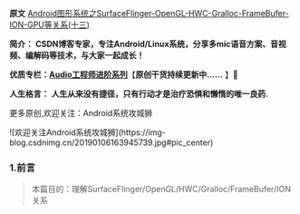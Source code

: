 **原文** [Android图形系统之SurfaceFlinger-OpenGL-HWC-Gralloc-FrameBufer-ION-GPU等关系(十三)](https://unbroken.blog.csdn.net/article/details/131842348)  

**简介：** **CSDN博客专家，专注Android/Linux系统，分享多mic语音方案、音视频、编解码等技术，与大家一起成长！**

**优质专栏：**[**Audio工程师进阶系列**](https://blog.csdn.net/u010164190/category_9599435.html)【**原创干货持续更新中……**
】🚀

**人生格言：** **人生从来没有捷径，只有行动才是治疗恐惧和懒惰的唯一良药.**

更多原创,欢迎关注：Android系统攻城狮

![欢迎关注Android系统攻城狮](https://img-
blog.csdnimg.cn/20190106163945739.jpg#pic_center)

### 1.前言

> 本篇目的：理解SurfaceFlinger/OpenGL/HWC/Gralloc/FrameBufer/ION关系

